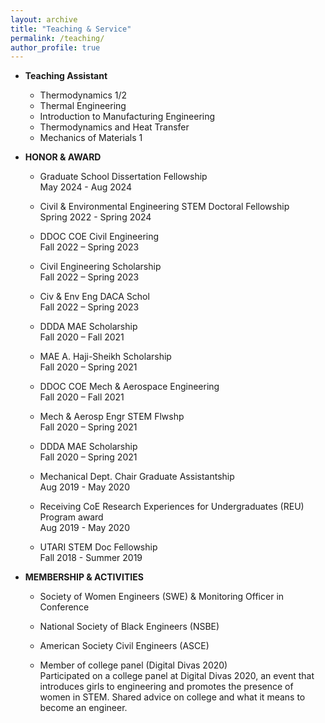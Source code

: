 ```yaml
---
layout: archive
title: "Teaching & Service"
permalink: /teaching/
author_profile: true
---
```


* **Teaching Assistant**
    * Thermodynamics 1/2
    * Thermal Engineering
    * Introduction to Manufacturing Engineering
    * Thermodynamics and Heat Transfer
    * Mechanics of Materials 1

* **HONOR & AWARD**
   * Graduate School Dissertation Fellowship  
     May 2024 - Aug 2024  
     
   * Civil & Environmental Engineering STEM Doctoral Fellowship   
     Spring 2022 - Spring 2024  
   
   * DDOC COE Civil Engineering  
     Fall 2022 – Spring 2023  
   
   * Civil Engineering Scholarship  
     Fall 2022 – Spring 2023  
   
   * Civ & Env Eng DACA Schol  
     Fall 2022 – Spring 2023  
   
   * DDDA MAE Scholarship  
     Fall 2020 – Fall 2021  
   
   * MAE A. Haji-Sheikh Scholarship  
     Fall 2020 – Spring 2021
   
   * DDOC COE Mech & Aerospace Engineering  
     Fall 2020 – Fall 2021
   
   * Mech & Aerosp Engr STEM Flwshp  
     Fall 2020 – Spring 2021
   
   * DDDA MAE Scholarship  
     Fall 2020 – Spring 2021
   
   * Mechanical Dept. Chair Graduate Assistantship  
     Aug 2019 - May 2020
   
   * Receiving CoE Research Experiences for Undergraduates (REU) Program award  
     Aug 2019 - May 2020
   
   * UTARI STEM Doc Fellowship  
     Fall 2018 - Summer 2019

* **MEMBERSHIP & ACTIVITIES**
   * Society of Women Engineers (SWE) & Monitoring Officer in Conference
   
   * National Society of Black Engineers (NSBE)
 
   * American Society Civil Engineers (ASCE) 
   
   * Member of college panel (Digital Divas 2020)  
     Participated on a college panel at Digital Divas 2020, an event that introduces girls to engineering and promotes the presence of women in STEM. Shared advice on college and what it means to become an engineer.
